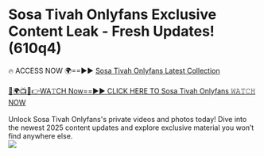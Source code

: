 # Sosa Tivah Onlyfans Exclusive Content Leak - Fresh Updates! (610q4)

🔥 ACCESS NOW 🌍==►► <a href="https://tinyurl.com/kvy9nzfs" rel="nofollow">Sosa Tivah Onlyfans Latest Collection</a>
<br><br>
[🔴🌍📺📱👉WA𝚃CH Now==►► CLICK HERE TO Sosa Tivah Onlyfans 𝚆𝙰𝚃𝙲𝙷 NOW](https://tinyurl.com/kvy9nzfs)
<br><br>
Unlock Sosa Tivah Onlyfans's private videos and photos today! Dive into the newest 2025 content updates and explore exclusive material you won’t find anywhere else.
<br>
<a href="https://tinyurl.com/kvy9nzfs" rel="nofollow" data-target="animated-image.originalLink"><img src="https://camo.githubusercontent.com/8a4f000d20f83aca3bf7ec5f350d767afa0574a8a352519fd8cfa583a6f93a33/68747470733a2f2f692e696d6775722e636f6d2f644a486b345a712e676966" data-canonical-src="https://i.imgur.com/dJHk4Zq.gif" style="max-width: 100%; display: inline-block;" data-target="animated-image.originalImage"></a>
<br>

